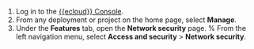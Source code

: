 1. Log in to the [{{ecloud}} Console](https://cloud.elastic.co?page=docs&placement=docs-body).
2. From any deployment or project on the home page, select **Manage**.
3. Under the **Features** tab, open the **Network security** page. 
      % From the left navigation menu, select **Access and security** > **Network security**. 